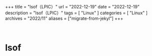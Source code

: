 +++
title = "lsof（LPIC）"
url = "2022-12-19"
date = "2022-12-19"
description = "lsof（LPIC）"
tags = [
  "Linux"
]
categories = [
  "Linux"
]
archives = "2022/11"
aliases = ["migrate-from-jekyl"]
+++

<br>

# lsof


